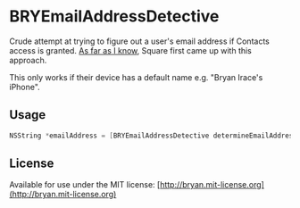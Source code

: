 # BRYEmailAddressDetective

Crude attempt at trying to figure out a user's email address if Contacts access is granted. [As far as I know](http://www.quora.com/Square-Inc-1/How-does-Square-know-my-name-in-their-apps-registration-process), Square first came up with this approach.

This only works if their device has a default name e.g. "Bryan Irace's iPhone".

## Usage

```objectivec
NSString *emailAddress = [BRYEmailAddressDetective determineEmailAddress:[UIDevice currentDevice].name];
```

## License
Available for use under the MIT license: [http://bryan.mit-license.org](http://bryan.mit-license.org)
